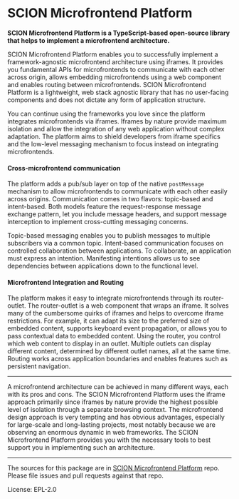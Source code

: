 SCION Microfrontend Platform
============================

**SCION Microfrontend Platform is a TypeScript-based open-source library that helps to implement a microfrontend architecture.**

SCION Microfrontend Platform enables you to successfully implement a framework-agnostic microfrontend architecture using iframes. It provides you fundamental APIs for microfrontends to communicate with each other across origin, allows embedding microfrontends using a web component and enables routing between microfrontends. SCION Microfrontend Platform is a lightweight, web stack agnostic library that has no user-facing components and does not dictate any form of application structure.

You can continue using the frameworks you love since the platform integrates microfrontends via iframes. Iframes by nature provide maximum isolation and allow the integration of any web application without complex adaptation. The platform aims to shield developers from iframe specifics and the low-level messaging mechanism to focus instead on integrating microfrontends.

#### Cross-microfrontend communication

The platform adds a pub/sub layer on top of the native `postMessage` mechanism to allow microfrontends to communicate with each other easily across origins. Communication comes in two flavors: topic-based and intent-based. Both models feature the request-response message exchange pattern, let you include message headers, and support message interception to implement cross-cutting messaging concerns.

Topic-based messaging enables you to publish messages to multiple subscribers via a common topic. Intent-based communication focuses on controlled collaboration between applications. To collaborate, an application must express an intention. Manifesting intentions allows us to see dependencies between applications down to the functional level.

#### Microfrontend Integration and Routing

The platform makes it easy to integrate microfrontends through its router-outlet. The router-outlet is a web component that wraps an iframe. It solves many of the cumbersome quirks of iframes and helps to overcome iframe restrictions. For example, it can adapt its size to the preferred size of embedded content, supports keyboard event propagation, or allows you to pass contextual data to embedded content. Using the router, you control which web content to display in an outlet. Multiple outlets can display different content, determined by different outlet names, all at the same time. Routing works across application boundaries and enables features such as persistent navigation.

***
A microfrontend architecture can be achieved in many different ways, each with its pros and cons. The SCION Microfrontend Platform uses the iframe approach primarily since iframes by nature provide the highest possible level of isolation through a separate browsing context. The microfrontend design approach is very tempting and has obvious advantages, especially for large-scale and long-lasting projects, most notably because we are observing an enormous dynamic in web frameworks. The SCION Microfrontend Platform provides you with the necessary tools to best support you in implementing such an architecture.
***

The sources for this package are in [SCION Microfrontend Platform](https://github.com/SchweizerischeBundesbahnen/scion-microfrontend-platform) repo. Please file issues and pull requests against that repo.

License: EPL-2.0
